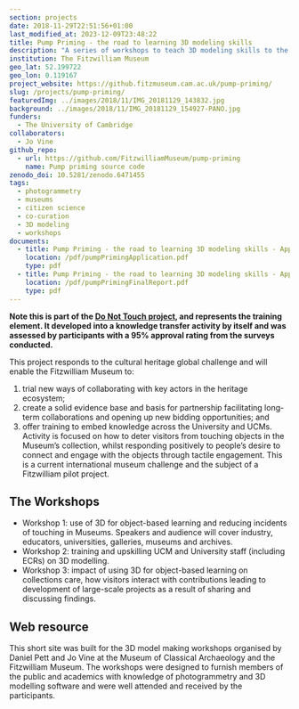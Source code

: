 ```yaml
---
section: projects
date: 2018-11-29T22:51:56+01:00
last_modified_at: 2023-12-09T23:48:22
title: Pump Priming - the road to learning 3D modeling skills
description: "A series of workshops to teach 3D modeling skills to the British Museum's Digital Humanities team"
institution: The Fitzwilliam Museum
geo_lat: 52.199722
geo_lon: 0.119167
project_website: https://github.fitzmuseum.cam.ac.uk/pump-priming/
slug: /projects/pump-priming/
featuredImg: ../images/2018/11/IMG_20181129_143832.jpg
background: ../images/2018/11/IMG_20181129_154927-PANO.jpg
funders:
  - The University of Cambridge
collaborators:
  - Jo Vine
github_repo: 
  - url: https://github.com/FitzwilliamMuseum/pump-priming
    name: Pump priming source code
zenodo_doi: 10.5281/zenodo.6471455
tags:
  - photogrammetry
  - museums
  - citizen science
  - co-curation
  - 3D modeling
  - workshops
documents: 
  - title: Pump Priming - the road to learning 3D modeling skills - Application
    location: /pdf/pumpPrimingApplication.pdf
    type: pdf
  - title: Pump Priming - the road to learning 3D modeling skills - Application
    location: /pdf/pumpPrimingFinalReport.pdf
    type: pdf
---
```

**Note this is part of the [Do Not Touch project](/content/projects/do-not-touch), and represents the training element. It developed into a 
knowledge transfer activity by itself and was assessed by participants with a 95% approval rating from the 
surveys conducted.**

This project responds to the cultural heritage global challenge and will enable the Fitzwilliam Museum to: 

1. trial new ways of collaborating with key actors in the heritage ecosystem; 
2. create a solid evidence base and basis for partnership facilitating long-term collaborations and opening up new bidding opportunities; and 
3. offer training to embed knowledge across the University and UCMs. Activity is focused on how to deter visitors from touching objects in the Museum’s collection, whilst responding positively to people’s desire to connect and engage with the objects through tactile engagement. This is a current international museum challenge and the subject of a Fitzwilliam pilot project.

## The Workshops

* Workshop 1: use of 3D for object-based learning and reducing incidents of touching in Museums. Speakers and audience will cover industry, educators, universities, galleries, museums and archives.
* Workshop 2: training and upskilling UCM and University staff (including ECRs) on 3D modelling.
* Workshop 3: impact of using 3D for object-based learning on collections care, how visitors interact with contributions leading to development of large-scale projects as a result of sharing and discussing findings.

## Web resource 

This short site was built for the 3D model making workshops organised by Daniel Pett and Jo Vine
at the Museum of Classical Archaeology and the Fitzwilliam Museum. The workshops were designed to
furnish members of the public and academics with knowledge of photogrammetry and 3D modelling software and were 
well attended and received by the participants. 
